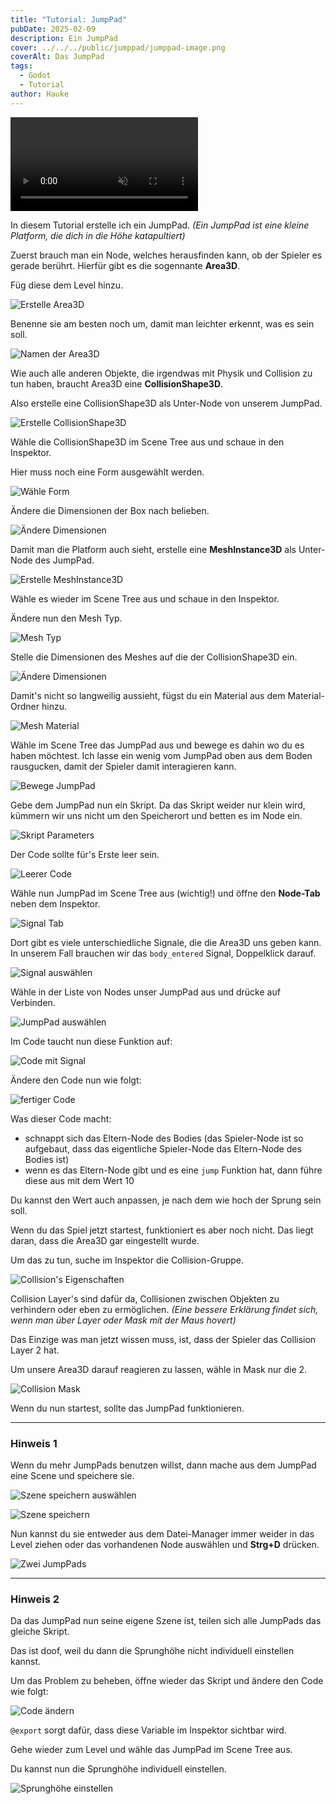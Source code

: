 ```yaml
---
title: "Tutorial: JumpPad"
pubDate: 2025-02-09
description: Ein JumpPad
cover: ../../../public/jumppad/jumppad-image.png
coverAlt: Das JumpPad
tags:
  - Godot
  - Tutorial
author: Hauke
---
```


<video style="pointer-events: none;" autoplay loop muted src="/Godot-Parkour-Guides/jumppad/jumpad-working.mp4" controls></video>

In diesem Tutorial erstelle ich ein JumpPad.
_(Ein JumpPad ist eine kleine Platform, die dich in die Höhe
katapultiert)_

Zuerst brauch man ein Node, welches herausfinden kann, ob der Spieler
es gerade berührt. Hierfür gibt es die sogennante **Area3D**.

Füg diese dem Level hinzu.

![Erstelle Area3D](/Godot-Parkour-Guides//jumppad/create-area3d.png)

Benenne sie am besten noch um, damit man leichter erkennt,
was es sein soll.

![Namen der Area3D](/Godot-Parkour-Guides//jumppad/rename-node.png)

Wie auch alle anderen Objekte, die irgendwas mit Physik und
Collision zu tun haben, braucht Area3D eine **CollisionShape3D**.

Also erstelle eine CollisionShape3D als Unter-Node von unserem JumpPad.

![Erstelle CollisionShape3D](/Godot-Parkour-Guides//jumppad/create-cs.png)

Wähle die CollisionShape3D im Scene Tree aus und
schaue in den Inspektor.

Hier muss noch eine Form ausgewählt werden.

![Wähle Form](/Godot-Parkour-Guides//jumppad/cs-type.png)

Ändere die Dimensionen der Box nach belieben.

![Ändere Dimensionen](/Godot-Parkour-Guides//jumppad/cs-dims.png)

Damit man die Platform auch sieht, erstelle eine **MeshInstance3D** als Unter-Node
des JumpPad.

![Erstelle MeshInstance3D](/Godot-Parkour-Guides//jumppad/create-mesh.png)

Wähle es wieder im Scene Tree aus und schaue in den Inspektor.

Ändere nun den Mesh Typ.

![Mesh Typ](/Godot-Parkour-Guides//jumppad/mesh-type.png)

Stelle die Dimensionen des Meshes auf die der CollisionShape3D ein.

![Ändere Dimensionen](/Godot-Parkour-Guides//jumppad/mesh-dims.png)

Damit's nicht so langweilig aussieht, fügst du ein Material aus
dem Material-Ordner hinzu.

![Mesh Material](/Godot-Parkour-Guides//jumppad/mesh-material.png)

Wähle im Scene Tree das JumpPad aus und bewege es dahin wo du es haben möchtest.
Ich lasse ein wenig vom JumpPad oben aus dem Boden rausgucken, damit
der Spieler damit interagieren kann.

![Bewege JumpPad](/Godot-Parkour-Guides//jumppad/move-jumppad.png)

Gebe dem JumpPad nun ein Skript.
Da das Skript weider nur klein wird,
kümmern wir uns nicht um den Speicherort und
betten es im Node ein.

![Skript Parameters](/Godot-Parkour-Guides//jumppad/code-creation.png)

Der Code sollte für's Erste leer sein.

![Leerer Code](/Godot-Parkour-Guides//jumppad/code-clear.png)

Wähle nun JumpPad im Scene Tree aus (wichtig!)
und öffne den **Node-Tab** neben dem Inspektor.

![Signal Tab](/Godot-Parkour-Guides//jumppad/signal-tab.png)

Dort gibt es viele unterschiedliche Signale, die
die Area3D uns geben kann. In unserem Fall brauchen wir
das `body_entered` Signal, Doppelklick darauf.

![Signal auswählen](/Godot-Parkour-Guides//jumppad/select-signal.png)

Wähle in der Liste von Nodes unser JumpPad aus und drücke auf Verbinden.

![JumpPad auswählen](/Godot-Parkour-Guides//jumppad/select-jumppad-script.png)

Im Code taucht nun diese Funktion auf:

![Code mit Signal](/Godot-Parkour-Guides//jumppad/code-with-signal.png)

Ändere den Code nun wie folgt:

![fertiger Code](/Godot-Parkour-Guides//jumppad/code-finished.png)

Was dieser Code macht:

- schnappt sich das Eltern-Node des Bodies
  (das Spieler-Node ist so aufgebaut, dass das eigentliche Spieler-Node
  das Eltern-Node des Bodies ist)
- wenn es das Eltern-Node gibt und es eine `jump` Funktion hat,
  dann führe diese aus mit dem Wert 10

Du kannst den Wert auch anpassen, je nach dem wie hoch der Sprung
sein soll.

Wenn du das Spiel jetzt startest, funktioniert es aber noch nicht.
Das liegt daran, dass die Area3D gar eingestellt wurde.

Um das zu tun, suche im Inspektor die Collision-Gruppe.

![Collision's Eigenschaften](/Godot-Parkour-Guides//jumppad/collision-props.png)

Collision Layer's sind dafür da, Collisionen zwischen
Objekten zu verhindern oder eben zu ermöglichen.
_(Eine bessere Erklärung findet sich, wenn man über Layer oder Mask
mit der Maus hovert)_

Das Einzige was man jetzt wissen muss, ist, dass der
Spieler das Collision Layer 2 hat.

Um unsere Area3D darauf reagieren zu lassen, wähle in Mask
nur die 2.

![Collision Mask](/Godot-Parkour-Guides//jumppad/collision-mask.png)

Wenn du nun startest, sollte das JumpPad funktionieren.

---

### Hinweis 1

Wenn du mehr JumpPads benutzen willst,
dann mache aus dem JumpPad eine Scene und
speichere sie.

![Szene speichern auswählen](/Godot-Parkour-Guides//jumppad/select-save-scene.png)

![Szene speichern](/Godot-Parkour-Guides//jumppad/save-scene.png)

Nun kannst du sie entweder aus dem Datei-Manager immer weider in
das Level ziehen oder das vorhandenen Node auswählen
und **Strg+D** drücken.

![Zwei JumpPads](/Godot-Parkour-Guides//jumppad/two-jumppads.png)

---

### Hinweis 2

Da das JumpPad nun seine eigene Szene ist,
teilen sich alle JumpPads das gleiche Skript.

Das ist doof, weil du dann die Sprunghöhe nicht
individuell einstellen kannst.

Um das Problem zu beheben, öffne wieder das Skript
und ändere den Code wie folgt:

![Code ändern](/Godot-Parkour-Guides//jumppad/change-code.png)

`@export` sorgt dafür, dass diese Variable im Inspektor
sichtbar wird.

Gehe wieder zum Level und wähle das JumpPad im Scene Tree aus.

Du kannst nun die Sprunghöhe individuell einstellen.

![Sprunghöhe einstellen](/Godot-Parkour-Guides//jumppad/change-jumpheight.png)
